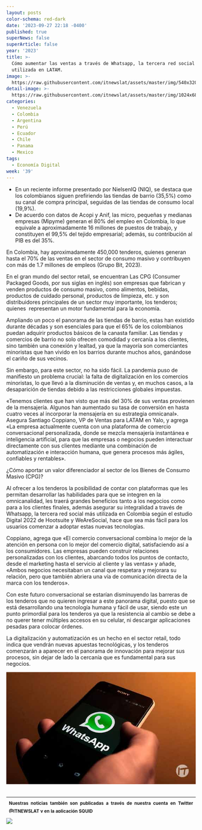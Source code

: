 ```yaml
---
layout: posts
color-schema: red-dark
date: '2023-09-27 22:18 -0400'
published: true
superNews: false
superArticle: false
year: '2023'
title: >-
  Cómo aumentar las ventas a través de Whatsapp, la tercera red social más
  utilizada en LATAM.
image: >-
  https://raw.githubusercontent.com/itnewslat/assets/master/img/540x320/whatsapp-p.jpg
detail-image: >-
  https://raw.githubusercontent.com/itnewslat/assets/master/img/1024x680/whatsapp-g.jpg
categories:
  - Venezuela
  - Colombia
  - Argentina
  - Perú
  - Ecuador
  - Chile
  - Panama
  - Mexico
tags:
  - Economía Digital
week: '39'
---
```

- En un reciente informe presentado por NielsenIQ (NIQ), se destaca que los colombianos siguen prefiriendo las tiendas de barrio (35,5%) como su canal de compra principal, seguidas de las tiendas de consumo local (19,9%).
- De acuerdo con datos de Acopi y Anif, las micro, pequeñas y medianas empresas (Mipyme) generan el 80% del empleo en Colombia, lo que equivale a aproximadamente 16 millones de puestos de trabajo, y constituyen el 99,5% del tejido empresarial; además, su contribución al PIB es del 35%.

En Colombia, hay aproximadamente 450,000 tenderos, quienes generan hasta el 70% de las ventas en el sector de consumo masivo y contribuyen con más de 1.7 millones de empleos (Grupo Bit, 2023).

En el gran mundo del sector retail, se encuentran Las CPG (Consumer Packaged Goods, por sus siglas en inglés) son empresas que fabrican y venden productos de consumo masivo, como alimentos, bebidas, productos de cuidado personal, productos de limpieza, etc. y son distribuidores principales de un sector muy importante, los tenderos; quienes  representan un motor fundamental para la economía.

Ampliando un poco el panorama de las tiendas de barrio, estas han existido durante décadas y son esenciales para que el 65% de los colombianos puedan adquirir productos básicos de la canasta familiar. Las tiendas y comercios de barrio no solo ofrecen comodidad y cercanía a los clientes, sino también una conexión y lealtad, ya que la mayoría son comerciantes minoristas que han vivido en los barrios durante muchos años, ganándose el cariño de sus vecinos.

Sin embargo, para este sector, no ha sido fácil. La pandemia puso de manifiesto un problema crucial: la falta de digitalización en los comercios minoristas, lo que llevó a la disminución de ventas y, en muchos casos, a la desaparición de tiendas debido a las restricciones globales impuestas.

«Tenemos clientes que han visto que más del 30% de sus ventas provienen de la mensajería. Algunos han aumentado su tasa de conversión en hasta cuatro veces al incorporar la mensajería en su estrategia omnicanal». Asegura Santiago Coppiano, VP de Ventas para LATAM en Yalo, y agrega «La empresa actualmente cuenta con una plataforma de comercio conversacional personalizada, donde se mezcla mensajería instantánea e inteligencia artificial, para que las empresas o negocios pueden interactuar directamente con sus clientes mediante una combinación de automatización e interacción humana, que genera procesos más ágiles, confiables y rentables».

¿Cómo aportar un valor diferenciador al sector de los Bienes de Consumo Masivo (CPG)?

Al ofrecer a los tenderos la posibilidad de contar con plataformas que les permitan desarrollar las habilidades para que se integren en la omnicanalidad, les traerá grandes beneficios tanto a los negocios como para a los clientes finales, además asegurar su integralidad a través de Whatsapp, la tercera red social más utilizada en Colombia según el estudio Digital 2022 de Hootsuite y WeAreSocial, hace que sea más fácil para los usuarios comenzar a adoptar estas nuevas tecnologías.

Coppiano, agrega que «El comercio conversacional combina lo mejor de la atención en persona con lo mejor del comercio digital, satisfaciendo así a los consumidores. Las empresas pueden construir relaciones personalizadas con los clientes, abarcando todos los puntos de contacto, desde el marketing hasta el servicio al cliente y las ventas» y añade, «Ambos negocios necesitaban un canal que respetara y mejorara su relación, pero que también abriera una vía de comunicación directa de la marca con los tenderos».

Con este futuro conversacional se estarían disminuyendo las barreras de los tenderos que no quieren ingresar a este panorama digital, puesto que se está desarrollando una tecnología humana y fácil de usar, siendo este un punto primordial para los tenderos ya que la resistencia al cambio se debe a no querer tener múltiples accesos en su celular, ni descargar aplicaciones pesadas para colocar órdenes.

La digitalización y automatización es un hecho en el sector retail, todo indica que vendrán nuevas apuestas tecnológicas, y los tenderos comenzarán a aparecer en el panorama de innovación para mejorar sus procesos, sin dejar de lado la cercanía que es fundamental para sus negocios.

![](https://raw.githubusercontent.com/itnewslat/assets/master/img/540x320/whatsapp-p.jpg) 

<table style="height: 42px;" width="569">
<tbody>
<tr>
<td style="text-align: justify;"><sub><strong>Nuestras noticias también son publicadas a través de nuestra cuenta en Twitter <a href="https://twitter.com/itnewslat?lang=es">@ITNEWSLAT</a> y en la aplicación <a href="https://squidapp.co/en/">SQUID</a></strong></sub></td>
</tr>
</tbody>
</table>

<img src="https://tracker.metricool.com/c3po.jpg?hash=56f88a41e39ab42c063cc51676587a04"/>

